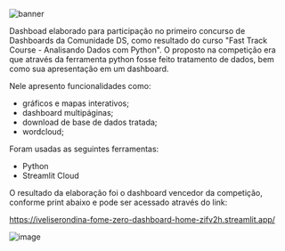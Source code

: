 ![banner](https://user-images.githubusercontent.com/103456938/215362742-9e7d17df-ead1-4fba-8b4f-c40defd9b0bf.png)

Dashboad elaborado para participação no primeiro concurso de Dashboards da Comunidade DS, como resultado do curso "Fast Track Course - Analisando Dados com Python". O proposto na competição era que através da ferramenta python fosse feito tratamento de dados, bem como sua apresentação em um dashboard.

Nele apresento funcionalidades como:


* gráficos e mapas interativos;
* dashboard multipáginas;
* download de base de dados tratada;
* wordcloud;

Foram usadas as seguintes ferramentas:

* Python
* Streamlit Cloud

O resultado da elaboração foi o dashboard vencedor da competição, conforme print abaixo e pode ser acessado através do link:

https://iveliserondina-fome-zero-dashboard-home-zifv2h.streamlit.app/


![image](https://user-images.githubusercontent.com/103456938/215362886-97da13a5-1486-49a8-a4a0-eaed6f545bb0.png)
